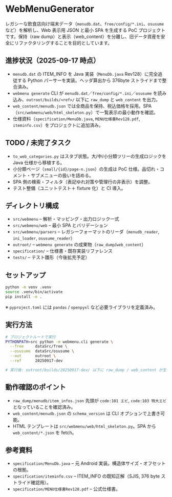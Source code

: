 # WebMenuGenerator

レガシーな飲食店向け端末データ（`menudb.dat`、`free/config/*.ini`、`osusume` など）を解析し、Web 表示用 JSON と最小 SPA を生成する PoC プロジェクトです。保持（raw dump）と表示（web_content）を分離し、旧データ資産を安全にリファクタリングすることを目的としています。

## 進捗状況（2025-09-17 時点）
- `menudb.dat` の ITEM_INFO を Java 実装（`MenuDb.java` Rev128）に完全追従する Python パーサーを実装。ヘッダ算出から 376byte ストライドまで整合済み。
- `webmenu generate` CLI が `menudb.dat`／`free/config/*.ini`／`osusume` を読み込み、`outroot/builds/<ref>/` 以下に `raw_dump` と `web_content` を出力。
- `web_content/menudb.json` では全商品を保持、税込価格を採用。SPA（`src/webmenu/web/html_skeleton.py`）で一覧表示の最小動作を確認。
- 仕様資料（`specification/MenuDb.java`, `MENU仕様書Rev128.pdf`, `iteminfo.csv`）をプロジェクトに追加済み。

## TODO / 未完了タスク
- `to_web_categories.py` はスタブ状態。大/中/小分類ツリーの生成ロジックを Java 仕様から移植する。
- 小分類ページ（`small/{id}/page-n.json`）の生成は PoC 仕様。品切れ・コメント・サブメニューの扱いを詰める。
- SPA 側の検索・フィルタ（表記ゆれ対策や管理行の非表示）を調整。
- テスト整備（ユニットテスト＋ fixture 化）と CI 導入。

## ディレクトリ構成
- `src/webmenu` – 解析・マッピング・出力ロジック一式
- `src/webmenu/web` – 最小 SPA とバリデーション
- `src/webmenu/parsers` – レガシーフォーマットのリーダ（`menudb_reader`, `ini_loader`, `osusume_reader`）
- `outroot/` – `webmenu generate` の成果物（`raw_dump`/`web_content`）
- `specification/` – 仕様書・既存実装リファレンス
- `tests/` – テスト雛形（今後拡充予定）

## セットアップ
```bash
python -m venv .venv
source .venv/bin/activate
pip install -e .
```

※ `pyproject.toml` には `pandas` / `openpyxl` など必要ライブラリを定義済み。

## 実行方法
```bash
# プロジェクトルートで実行
PYTHONPATH=src python -m webmenu.cli generate \
  --free     dataSrc/free \
  --osusume  dataSrc/osusume \
  --out      outroot \
  --ref      20250917-dev

# 実行後: outroot/builds/20250917-dev/ 以下に raw_dump / web_content が生成されます
```

## 動作確認のポイント
- `raw_dump/menudb/item_infos.json` 先頭が `code:101 エビ`, `code:103 特大エビ` となっていることを確認済み。
- `web_content/menudb.json` の `schema_version` は CLI オプションで上書き可能。
- HTML テンプレートは `src/webmenu/web/html_skeleton.py`。SPA から `web_content/*.json` を fetch。

## 参考資料
- `specification/MenuDb.java` – 元 Android 実装。構造体サイズ・オフセットの根拠。
- `specification/iteminfo.csv` – ITEM_INFO の既知正解（SJIS, 376 byte ストライド確認用）。
- `specification/MENU仕様書Rev128.pdf` – 公式仕様書。
